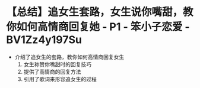 # 【总结】追女生套路，女生说你嘴甜，教你如何高情商回复她 - P1 - 笨小子恋爱 - BV1Zz4y197Su

-   介绍了追女生的套路，教你如何高情商回复女生
    1.  女生称赞你嘴甜时的回复技巧
    2.  提供了高情商的回复方法
    3.  引用了歌词来形容追女生的过程